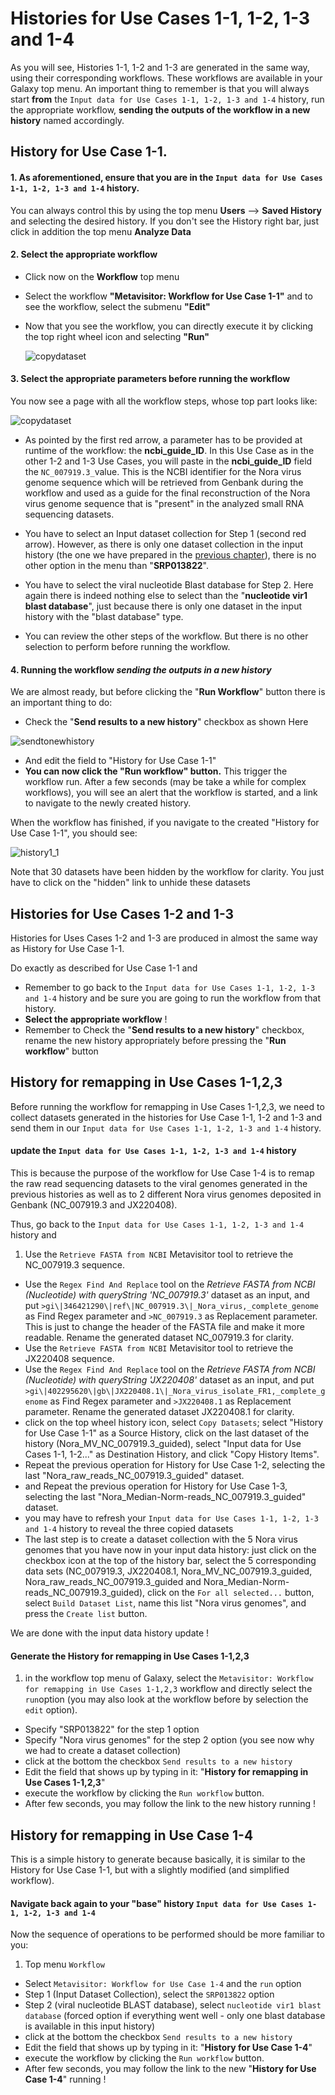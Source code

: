 # Histories for Use Cases 1-1, 1-2, 1-3 and 1-4

As you will see, Histories 1-1, 1-2 and 1-3 are generated in the same way, using their corresponding workflows. These workflows are available in your Galaxy top menu. An important thing to remember is that you will always start **from** the `Input data for Use Cases 1-1, 1-2, 1-3 and 1-4` history, run the appropriate workflow, **sending the outputs of the workflow in a new history** named accordingly.


## History for Use Case 1-1.

#### 1. As aforementioned, ensure that you are in the `Input data for Use Cases 1-1, 1-2, 1-3 and 1-4` history.
You can always control this by using the top menu **Users** --> **Saved History** and selecting the desired history. If you don't see the History right bar, just click in addition the top menu **Analyze Data**

#### 2. Select the appropriate workflow
- Click now on the **Workflow** top menu
- Select the workflow **"Metavisitor: Workflow for Use Case 1-1"** and to see the workflow, select the submenu **"Edit"**
- Now that you see the workflow, you can directly execute it by clicking the top right wheel icon and selecting **"Run"**

    ![copydataset](images/runworkflow.png)


#### 3. Select the appropriate parameters before running the workflow

You now see a page with all the workflow steps, whose top part looks like:

![copydataset](images/workflow1-1.png)

- As pointed by the first red arrow, a parameter has to be provided at runtime of the workflow: the **ncbi_guide_ID**. In this Use Case as in the other 1-2 and 1-3 Use Cases, you will paste in the **ncbi_guide_ID** field the `NC_007919.3_`value. This is the NCBI identifier for the Nora virus genome sequence which will be retrieved from Genbank during the workflow and used as a guide for the final reconstruction of the Nora virus genome sequence that is "present" in the analyzed small RNA sequencing datasets.

- You have to select an Input dataset collection for Step 1 (second red arrow). However, as there is only one dataset collection in the input history (the one we have prepared in the [previous chapter](use_cases_input_data/#history-with-input-data-for-use-cases-1-1-1-2-1-3-and-1-4)), there is no other option in the menu than "**SRP013822**".

- You have to select the viral nucleotide Blast database for Step 2. Here again there is indeed nothing else to select than the "**nucleotide vir1 blast database**", just because there is only one dataset in the input history with the "blast database" type.

- You can review the other steps of the workflow. But there is no other selection to perform before running the workflow.

#### 4. Running the workflow **_sending the outputs in a new history_**

We are almost ready, but before clicking the "**Run Workflow**" button there is an important thing to do:
- Check the "**Send results to a new history**" checkbox as shown Here

![sendtonewhistory](images/new_workflow_history.png)

- And edit the field to "History for Use Case 1-1"
- **You can now click the "Run workflow" button.**
This trigger the workflow run. After a few seconds (may be take a while for complex workflows), you will see an alert that the workflow is started, and a link to navigate to the newly created history.

When the workflow has finished, if you navigate to the created "History for Use Case 1-1", you should see:

![history1_1](images/final_history_1_1.png)

Note that 30 datasets have been hidden by the workflow for clarity. You just have to click on the "hidden" link to unhide these datasets

## Histories for Use Cases 1-2 and 1-3

Histories for Uses Cases 1-2 and 1-3 are produced in almost the same way as History for Use Case 1-1.

Do exactly as described for Use Case 1-1 and
- Remember to go back to the `Input data for Use Cases 1-1, 1-2, 1-3 and 1-4` history and be sure you are going to run the workflow from that history.
- **Select the appropriate workflow** !
- Remember to Check the "**Send results to a new history**" checkbox, rename the new history appropriately before pressing the "**Run workflow**" button

## History for remapping in Use Cases 1-1,2,3

Before running the workflow for remapping in Use Cases 1-1,2,3, we need to collect datasets generated in the histories for Use Case 1-1, 1-2 and 1-3 and send them in our `Input data for Use Cases 1-1, 1-2, 1-3 and 1-4` history.

#### update the `Input data for Use Cases 1-1, 1-2, 1-3 and 1-4` history

This is because the purpose of the workflow for Use Case 1-4 is to remap the raw read sequencing datasets to the viral genomes generated in the previous histories as well as to 2 different Nora virus genomes deposited in Genbank (NC_007919.3 and JX220408).

Thus, go back to the `Input data for Use Cases 1-1, 1-2, 1-3 and 1-4` history and

1. Use the `Retrieve FASTA from NCBI` Metavisitor tool to retrieve the NC_007919.3 sequence.
- Use the `Regex Find And Replace` tool on the _Retrieve FASTA from NCBI (Nucleotide) with queryString 'NC_007919.3'_ dataset as an input, and put `>gi\|346421290\|ref\|NC_007919.3\|_Nora_virus,_complete_genome` as Find Regex parameter and `>NC_007919.3` as Replacement parameter. This is just to change the header of the FASTA file and make it more readable. Rename the generated dataset NC_007919.3 for clarity.
- Use the `Retrieve FASTA from NCBI` Metavisitor tool to retrieve the JX220408 sequence.
- Use the `Regex Find And Replace` tool on the _Retrieve FASTA from NCBI (Nucleotide) with queryString 'JX220408'_ dataset as an input, and put `>gi\|402295620\|gb\|JX220408.1\|_Nora_virus_isolate_FR1,_complete_genome` as Find Regex parameter and `>JX220408.1` as Replacement parameter. Rename the generated dataset JX220408.1 for clarity.
- click on the top wheel history icon, select `Copy Datasets`; select "History for Use Case 1-1" as a Source History, click on the last dataset of the history (Nora_MV_NC_007919.3_guided), select "Input data for Use Cases 1-1, 1-2..." as Destination History, and click "Copy History Items".
- Repeat the previous operation for History for Use Case 1-2, selecting the last "Nora_raw_reads_NC_007919.3_guided" dataset.
- and Repeat the previous operation for History for Use Case 1-3, selecting the last "Nora_Median-Norm-reads_NC_007919.3_guided" dataset.
- you may have to refresh your `Input data for Use Cases 1-1, 1-2, 1-3 and 1-4` history to reveal the three copied datasets
- The last step is to create a dataset collection with the 5 Nora virus genomes that you have now in your input data history: just click on the checkbox icon at the top of the history bar, select the 5 corresponding data sets (NC_007919.3, JX220408.1, Nora_MV_NC_007919.3_guided, Nora_raw_reads_NC_007919.3_guided and Nora_Median-Norm-reads_NC_007919.3_guided), click on the `For all selected...` button, select `Build Dataset List`, name this list "Nora virus genomes", and press the `Create list` button.

We are done with the input data history update !

#### Generate the History for remapping in Use Cases 1-1,2,3

1. in the workflow top menu of Galaxy, select the `Metavisitor: Workflow for remapping in Use Cases 1-1,2,3` workflow and directly select the `run`option (you may also look at the workflow before by selection the `edit` option).
- Specify "SRP013822" for the step 1 option
- Specify "Nora virus genomes" for the step 2 option (you see now why we had to create a dataset collection)
- click at the bottom the checkbox `Send results to a new history`
- Edit the field that shows up by typing in it: "**History for remapping in Use Cases 1-1,2,3**"
- execute the workflow by clicking the `Run workflow` button.
- After few seconds, you may follow the link to the new history running !

## History for remapping in Use Case 1-4

This is a simple history to generate because basically, it is similar to the History for Use Case 1-1, but with a slightly modified (and simplified workflow).

#### Navigate back again to your "base" history `Input data for Use Cases 1-1, 1-2, 1-3 and 1-4`

Now the sequence of operations to be performed should be more familiar to you:

1. Top menu `Workflow`
- Select `Metavisitor: Workflow for Use Case 1-4` and the `run` option
- Step 1 (Input Dataset Collection), select the `SRP013822` option
- Step 2 (viral nucleotide BLAST database), select `nucleotide vir1 blast database` (forced option if everything went well - only one blast database is available in this input history)
- click at the bottom the checkbox `Send results to a new history`
- Edit the field that shows up by typing in it: "**History for Use Case 1-4**"
- execute the workflow by clicking the `Run workflow` button.
- After few seconds, you may follow the link to the new "**History for Use Case 1-4**" running !

